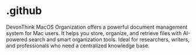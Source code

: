 # .github
DevonThink MacOS Organization offers a powerful document management system for Mac users. It helps you store, organize, and retrieve files with AI-powered search and smart organization tools. Ideal for researchers, writers, and professionals who need a centralized knowledge base.

